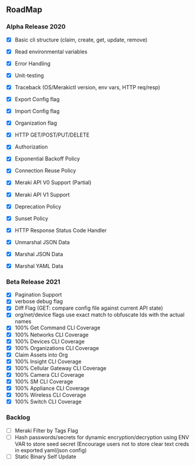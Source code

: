 ## RoadMap

### Alpha Release 2020
- [x] Basic cli structure (claim, create, get, update, remove)
- [x] Read environmental variables
- [x] Error Handling
- [x] Unit-testing

- [x] Traceback (OS/Merakictl version, env vars, HTTP req/resp)
- [x] Export Config flag
- [x] Import Config flag
- [x] Organization flag

- [x] HTTP GET/POST/PUT/DELETE 
- [x] Authorization
- [x] Exponential Backoff Policy
- [x] Connection Reuse Policy
- [x] Meraki API V0 Support (Partial)
- [x] Meraki API V1 Support
- [x] Deprecation Policy
- [x] Sunset Policy
- [x] HTTP Response Status Code Handler
- [x] Unmarshal JSON Data
- [x] Marshal JSON Data
- [x] Marshal YAML Data

### Beta Release 2021
- [x] Pagination Support
- [x] verbose debug flag
- [x] Diff Flag (GET: compare config file against current API state)
- [x] org/net/device flags use exact match to obfuscate Ids with the actual names
- [x] 100% Get Command CLI Coverage
- [x] 100% Networks CLI Coverage
- [x] 100% Devices CLI Coverage
- [x] 100% Organizations CLI Coverage
- [x] Claim Assets into Org
- [x] 100% Insight CLI Coverage
- [x] 100% Cellular Gateway CLI Coverage
- [x] 100% Camera CLI Coverage
- [x] 100% SM CLI Coverage
- [x] 100% Appliance CLI Coverage
- [x] 100% Wireless CLI Coverage
- [x] 100% Switch CLI Coverage

### Backlog
- [ ] Meraki Filter by Tags Flag 
- [ ] Hash passwords/secrets for dynamic encryption/decryption using ENV VAR to store seed secret (Encourage users not to store clear text creds in exported yaml/json config)
- [ ] Static Binary Self Update